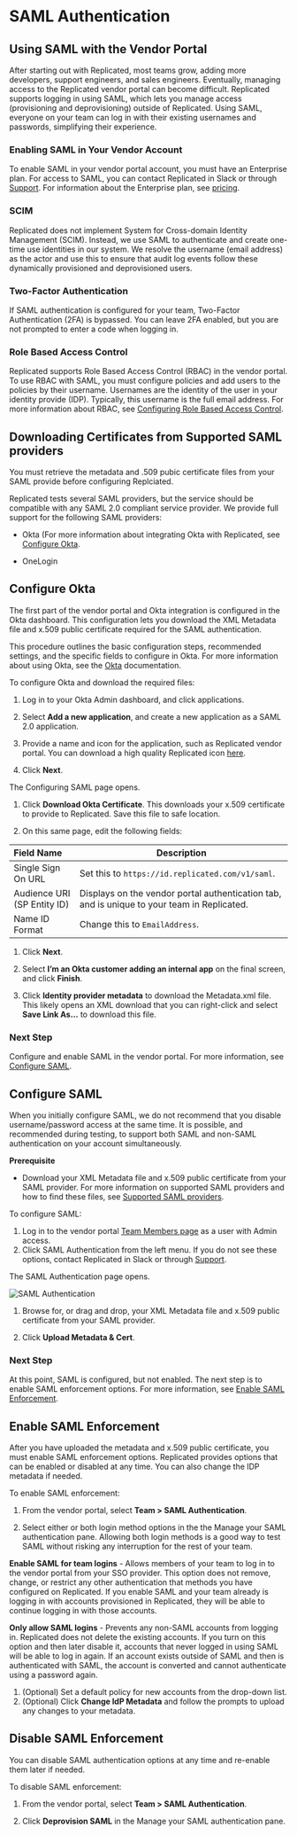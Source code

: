 # SAML Authentication

## Using SAML with the Vendor Portal

After starting out with Replicated, most teams grow, adding more developers, support engineers, and sales engineers. Eventually, managing access to the Replicated vendor portal can become difficult. Replicated supports logging in using SAML, which lets you manage access (provisioning and deprovisioning) outside of Replicated. Using SAML, everyone on your team can log in with their existing usernames and passwords, simplifying their experience.

### Enabling SAML in Your Vendor Account

To enable SAML in your vendor portal account, you must have an Enterprise plan. For access to SAML, you can contact Replicated in Slack or through [Support](https://vendor.replicated.com/support). For information about the Enterprise plan, see [pricing](https://www.replicated.com/pricing/).

### SCIM

Replicated does not implement System for Cross-domain Identity Management (SCIM). Instead, we use SAML to authenticate and create one-time use identities in our system. We resolve the username (email address) as the actor and use this to ensure that audit log events follow these dynamically provisioned and deprovisioned users.

### Two-Factor Authentication

If SAML authentication is configured for your team, Two-Factor Authentication (2FA) is bypassed. You can leave 2FA enabled, but you are not prompted to enter a code when logging in.

### Role Based Access Control

Replicated supports Role Based Access Control (RBAC) in the vendor portal. To use RBAC with SAML, you must configure policies and add users to the policies by their username. Usernames are the identity of the user in your identity provide (IDP). Typically, this username is the full email address. For more information about RBAC, see [Configuring Role Based Access Control](https://replicated-docs.netlify.app/vendor/packaging-rbac).

## Downloading Certificates from Supported SAML providers

You must retrieve the metadata and .509 pubic certificate files from your SAML provide before configuring Replciated.

Replicated tests several SAML providers, but the service should be compatible with any SAML 2.0 compliant service provider. We provide full support for the following SAML providers:

* Okta (For more information about integrating Okta with Replicated, see [Configure Okta](#configure-okta).

* OneLogin


## Configure Okta

The first part of the vendor portal and Okta integration is configured in the Okta dashboard. This configuration lets you download the XML Metadata file and x.509 public certificate required for the SAML authentication.

This procedure outlines the basic configuration steps, recommended settings, and the specific fields to configure in Okta. For more information about using Okta, see the [Okta](https://help.okta.com/en/prod/Content/index.htm) documentation.

To configure Okta and download the required files:

1. Log in to your Okta Admin dashboard, and click applications.

1. Select **Add a new application**, and create a new application as a SAML 2.0 application.

1. Provide a name and icon for the application, such as Replicated vendor portal. You can download a high quality Replicated icon [here](https://help.replicated.com/images/guides/vendor-portal-saml/replicated-application-icon.png).

1. Click **Next**.

  The Configuring SAML page opens.

1. Click **Download Okta Certificate**. This downloads your x.509 certificate to provide to Replicated. Save this file to safe location.

1. On this same page, edit the following fields:

  | Field Name              | Description                                                                                     |
  | :---------------------- | ----------------------------------------------------------------------------------------------- |
  | Single Sign On URL      | Set this to `https://id.replicated.com/v1/saml`.                                                  |
  | Audience URI (SP Entity ID) | Displays on the vendor portal authentication tab, and is unique to your team in Replicated. |
  | Name ID Format          | Change this to `EmailAddress`.                                                                  |

1. Click **Next**.

1. Select **I’m an Okta customer adding an internal app** on the final screen, and click **Finish**.

1. Click **Identity provider metadata** to download the Metadata.xml file. This likely opens an XML download that you can right-click and select **Save Link As…** to download this file.

### Next Step

Configure and enable SAML in the vendor portal. For more information, see [Configure SAML](#configure-saml).

## Configure SAML

When you initially configure SAML, we do not recommend that you disable username/password access at the same time. It is possible, and recommended during testing, to support both SAML and non-SAML authentication on your account simultaneously.

**Prerequisite**

- Download your XML Metadata file and x.509 public certificate from your SAML provider. For more information on supported SAML providers and how to find these files, see [Supported SAML providers](#downloading-certificates-from-supported-saml-providers).

To configure SAML:

1. Log in to the vendor portal [Team Members page](https://vendor.replicated.com/team/members) as a user with Admin access.
1. Click SAML Authentication from the left menu. If you do not see these options, contact Replicated in Slack or through [Support](https://vendor.replicated.com/support).

 The SAML Authentication page opens.

 ![SAML Authentication](/images/team-mgmt-saml-authentication.png)

1. Browse for, or drag and drop, your XML Metadata file and x.509 public certificate from your SAML provider.

1. Click **Upload Metadata & Cert**.

### Next Step

At this point, SAML is configured, but not enabled. The next step is to enable SAML enforcement options. For more information, see [Enable SAML Enforcement](#enable-saml-enforcement).

## Enable SAML Enforcement

After you have uploaded the metadata and x.509 public certificate, you must enable SAML enforcement options. Replicated provides options that can be enabled or disabled at any time. You can also change the IDP metadata if needed.

To enable SAML enforcement:

1. From the vendor portal, select **Team > SAML Authentication**.

1. Select either or both login method options in the the Manage your SAML authentication pane. Allowing both login methods is a good way to test SAML without risking any interruption for the rest of your team.

  **Enable SAML for team logins** - Allows members of your team to log in to the vendor portal from your SSO provider. This option does not remove, change, or restrict any other authentication that methods you have configured on Replicated. If you enable SAML and your team already is logging in with accounts provisioned in Replicated, they will be able to continue logging in with those accounts.

  **Only allow SAML logins** - Prevents any non-SAML accounts from logging in. Replicated does not delete the existing accounts. If you turn on this option and then later disable it, accounts that never logged in using SAML will be able to log in again. If an account exists outside of SAML and then is authenticated with SAML, the account is converted and cannot authenticate using a password again.

1. (Optional) Set a default policy for new accounts from the drop-down list.
1. (Optional) Click **Change IdP Metadata** and follow the prompts to upload any changes to your metadata.


## Disable SAML Enforcement

You can disable SAML authentication options at any time and re-enable them later if needed.

To disable SAML enforcement:

1. From the vendor portal, select **Team > SAML Authentication**.

1. Click **Deprovision SAML** in the Manage your SAML authentication pane.
